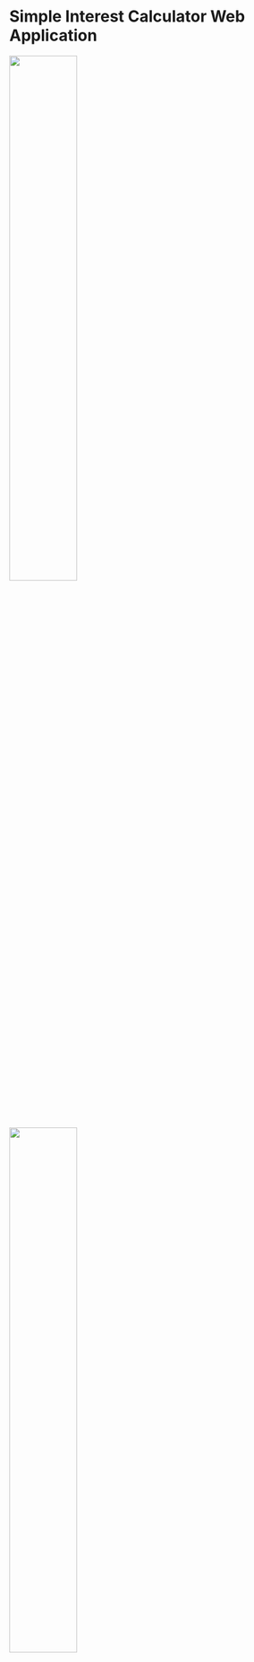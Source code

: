 # Simple Interest Calculator Web Application

<img style="display:flex; align-items:center; justify-content:center;" src="https://user-images.githubusercontent.com/112181040/193229945-9102d92e-4343-4a23-8fa9-8daa4be923d1.png" width=49%/> <img style="display:flex; align-items:center; justify-content:center;" src="https://user-images.githubusercontent.com/112181040/193229373-02345b01-61dd-4c9a-9877-879aea998d31.png" width=49%/>

Developed as part of the IBM Full Stack Software Developer Professional Certificate in the Introduction to Web Developemnt with HTML, CSS and JavaScript course.

Calculates interest earned based on amount deposited and chosen interst rate and number of years. 

Through the development of this web application I applied my newly developed skills in HTML, CSS and JavaScript.
